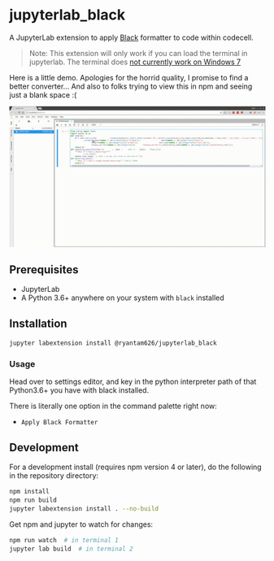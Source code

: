 # jupyterlab_black

A JupyterLab extension to apply [Black](https://github.com/ambv/black) formatter to code within codecell.

> Note: This extension will only work if you can load the terminal in jupyterlab. The terminal does [not currently work on Windows 7](https://github.com/jupyterlab/jupyterlab/issues/3647)

Here is a little demo. Apologies for the horrid quality, I promise to find a better converter... And also to folks trying to view this in npm and seeing just a blank space :(

![](jupyterlab_black_demo.gif)

## Prerequisites

* JupyterLab
* A Python 3.6+ anywhere on your system with `black` installed

## Installation

```bash
jupyter labextension install @ryantam626/jupyterlab_black
```

### Usage

Head over to settings editor, and key in the python interpreter path of that Python3.6+ you have with black installed.

There is literally one option in the command palette right now:

* `Apply Black Formatter`

## Development

For a development install (requires npm version 4 or later), do the following in the repository directory:

```bash
npm install
npm run build
jupyter labextension install . --no-build
```

Get npm and jupyter to watch for changes:

```bash
npm run watch  # in terminal 1
jupyter lab build  # in terminal 2
```
